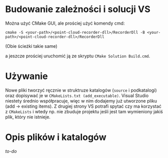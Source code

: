 # Budowanie zależności i solucji VS

Można użyć CMake GUI, ale prościej użyć komendy cmd:

```
cmake -S <your-path>/<point-cloud-recorder-dll>/RecorderDll -B <your-path>/<point-cloud-recorder-dll>/RecorderDll
```

(Obie ścieżki takie same)

a jeszcze prościej uruchomić ją ze skryptu `CMake Solution Build.cmd`.


# Używanie

Nowe pliki tworzyć ręcznie w struktruze katalogów (`source` i podkatalogi)
oraz dopisywać je w `CMakeLists.txt (add_executable)`.
Visual Studio niestety średnio współpracuje,
więc w nim dodajemy już utworzone pliku (add -> existing items).
Z drugiej strony VS potrafi spytać czy ma korzystać z `CMakeLists`
i wtedy np. nie zbuduje projektu jeśli jest tam wymieniony jakiś plik,
który nie istnieje.

# Opis plików i katalogów

*to-do*
